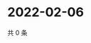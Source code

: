# 2022-02-06

共 0 条

<!-- BEGIN WEIBO -->
<!-- 最后更新时间 Sun Feb 06 2022 14:00:49 GMT+0800 (China Standard Time) -->

<!-- END WEIBO -->
